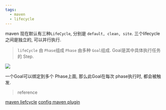 ```yaml
---
tags:
  - maven
  - lifecycle
---
```

maven 现在默认有三种`LifeCycle`,  分别是 `default, clean, site`.  三个lifecycle之间是独立的, 可以并行执行.
> `lifeCycle` 由 `Phase`组成
> `Phase` 由多种 `Goal`组成. Goal是其中具体执行任务的 Step.

![](./images/Lifecycle)

一个Goal可以绑定到多个 Phase上面, 那么此Goal在每次 phase执行时, 都会被触发.






> reference

[maven liefcycle](https://maven.apache.org/guides/introduction/introduction-to-the-lifecycle.html#Lifecycle_Reference)
[config maven plugin](https://maven.apache.org/guides/mini/guide-configuring-plugins.html)